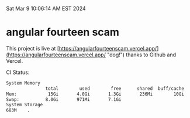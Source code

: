 Sat Mar  9 10:06:14 AM EST 2024

# angular fourteen scam


This project is live at [https://angularfourteenscam.vercel.app/](https://angularfourteenscam.vercel.app/ "dog!") thanks to Github and Vercel.

CI Status: 

```bash
System Memory
               total        used        free      shared  buff/cache   available
Mem:            15Gi       4.0Gi       1.3Gi       236Mi        10Gi        11Gi
Swap:          8.0Gi       971Mi       7.1Gi
System Storage
683M	.
```
```bash
